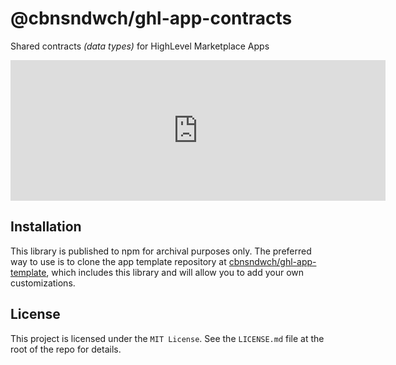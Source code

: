 # @cbnsndwch/ghl-app-contracts

Shared contracts *(data types)* for HighLevel Marketplace Apps

<iframe src="https://github.com/sponsors/cbnsndwch/card" title="Sponsor cbnsndwch" height="225" width="600" style="border: 0;"></iframe>

## Installation

This library is published to npm for archival purposes only. The preferred way to use is to clone the app template repository at [cbnsndwch/ghl-app-template], which includes this library and will allow you to
add your own customizations.

## License

This project is licensed under the `MIT License`. See the `LICENSE.md` file at
the root of the repo for details.

[cbnsndwch/ghl-app-template]: https://github.com/cbnsndwch/ghl-app-template
